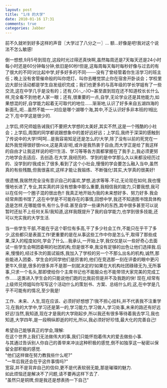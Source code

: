 ```yaml
---
layout: post
title: "1/8 的大学"
date: 2010-01-16 17:31
comments: true
categories: Jabber
---
```

前不久就听到好多这样的声音〖大学过了八分之一〗...  额…好像是吧!我对这个说法不怎么敏感!  

倒一想想,9月5号到现在,这段时光过得还真快啊,虽然每周还是7天每天还是24小时每小时还是60分钟每分钟,依旧是60秒!但是,这每周每天每时每秒好像与过去的有了很大的不同!对比起中学,好多好多的不同-----没有了曾经管着你生活学习的班主任；晚上没有舍管催命般的叫你熄灯、叫你去睡觉禁止你在宿舍开卧谈会；学校里边大部分活动都是学生自发组织完成；我们也更多的与高年级的学长学姐有了一些交流,这在中学几乎是没有的；还有,O(∩_∩)O~甚至直到现在还不知道校长长什么样,完全看不到他老人家一眼；还有,很重要的一点,自学,无论学业还是其他能力,如果想混的好,自学能力起着无可取代的地位......渐渐地,认识了好多来自五湖四海的新面孔,呃…虽然不能一一对应是哪个湖哪个海,其中,不乏认识好多非本班的!相比之下,在中学这是很少的.

上学后,师兄师姐告诫我们不要把大学想的太美好,其实不然,这是一个残酷的小社会；上学后,周围的同学都说跟想象中的差好远好远；上学后,我终于深深的感触到了传说中的大学!!呵呵…是我容易知足还是怎么的!大学,除了没有以前的死党在一起外我觉得很好很nice,这是真话!呃,或许是我热衷于自由,而大学正是给了我这样的自由才让我这样说的吧!!!生活、学习等等各方面都掌握在了我手上,我必须更努力地学会去适应、去创造.在大学,我经历的、学到的是中学那么久以来都没经历过的、没学到的!我成长了很多,看到了这个小社会,慢慢的学会要怎么融入当中,虽然真的有些残酷,但我很喜欢,这样才能让我锻炼、不断强化!其实,大学真的很美好!

很遗憾,我居然完全没有意识自己的喜欢,梦想,追求等等.不过,无论现在如何,我也慢慢地长进了,专业,其实真的并没有想象中那么重要,我相信我的能力,只要我想,我可以在任何一个圈子混的很出色!! 我真正地开始为我的未来想好多、努力好多.我会经常奔图书馆了,这在中学是不可能存在的事情,回想中学,我还不知道图书馆具体构造是怎样,在哪能借书,有什么手续.甚至自学一些课外的东西,其中很多甚至可以说暂时还扯不上任何关系!我知道,这样我既提升了我的自学能力,也学到很多技能,还可以充实我的大学生活.

当一些学生干部,不能在乎这个职位有多高,干了多少社会工作,不能只在乎干了多少,这些都只是表面工作!更重要的是在从事这些工作中你是怎么干,取得了那些成果,深入的程度如何,学会了什么…我承认,一开始上学,我仅仅是以一些好奇心去面试一些学生会啊团委啊的社团机构,但是很不幸,我没有足够的出色让他们选择我.后来,慢慢的,经过多次的面试锻炼,我加入了学校的另一个不那么出名的机构,诚然,那些能进入团委、学生会的同学他们是厉害的,他们在竞选那一刻在评委的眼中更闪更牛X,但是,很多的很多并不是那一刻就决定的!如果在大机构社团碌碌无为,无所事事,只求一个名头,那即使给你个主席书记也不能服众也不能带领大家完美的完成工作……这类进入学生会的只能说他们跑的比我前但是并不及我跑的快! 现在,经常有上级师兄师姐叫你写写这个活动什么的策划书、方案、总结什么的,这,在中学是几乎不可能有的情况,至少我是!

工作、未来、人生,现在应该、必须好好想想了!我不担心挂科,并不代表我不注重学习,在我的大学中,学习还是第一的,学习能力,学习做人,学习处事,未来的路还有好远好远!当然,我知道,现在才是我的大学刚起步,所以我还有很多等待着我去学习,我也知道,大学四年,是一段稍纵即逝的时光,所以,我必须好好珍惜,最大化的完善自己!

希望自己能够真正的学会,理解:  
在这个世界上我们无法做伟大的事,我们只能怀抱着伟大的爱去做些小事.  
与其通过告诉别人你自己的善举来冲淡这种积极的感觉,倒不如独享这一秘密以保留全部积极的感觉.  
"他们这样做在努力教我些什么呢?"   
"一年后我还会在乎这件事情吗?"  
宽容,并不是背弃自己的信仰,更不是代表软弱无能,那是璀璨的魅力.  
如此烦恼还是解决不了问题,请不要再这样下去了.  
"虽然只是铜牌,但是我还是想表扬一下自己"  